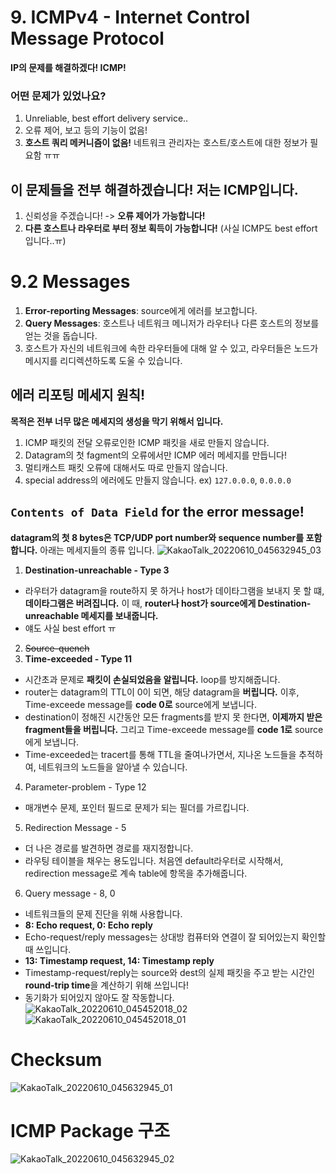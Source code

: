 # 9. ICMPv4 - Internet Control Message Protocol 
**IP의 문제를 해결하겠다! ICMP!**
### 어떤 문제가 있었나요?
1. Unreliable, best effort delivery service..
2. 오류 제어, 보고 등의 기능이 없음!
3. **호스트 쿼리 메커니즘이 없음!** 네트워크 관리자는 호스트/호스트에 대한 정보가 필요함 ㅠㅠ

## 이 문제들을 전부 해결하겠습니다! 저는 ICMP입니다.
1. 신뢰성을 주겠습니다! -> **오류 제어가 가능합니다!**
2. **다른 호스트나 라우터로 부터 정보 획득이 가능합니다!**
(사실 ICMP도 best effort입니다..ㅠ)

# 9.2 Messages
1. **Error-reporting Messages**: source에게 에러를 보고합니다.
2. **Query Messages**: 호스트나 네트워크 메니저가 라우터나 다른 호스트의 정보를 얻는 것을 돕습니다.
3. 호스트가 자신의 네트워크에 속한 라우터들에 대해 알 수 있고, 라우터들은 노드가 메시지를 리디렉션하도록 도울 수 있습니다.

## 에러 리포팅 메세지 원칙!
**목적은 전부 너무 많은 메세지의 생성을 막기 위해서 입니다.**
1. ICMP 패킷의 전달 오류로인한 ICMP 패킷을 새로 만들지 않습니다.
2. Datagram의 첫 fagment의 오류에서만 ICMP 에러 메세지를 만듭니다! 
3. 멀티캐스트 패킷 오류에 대해서도 따로 만들지 않습니다.
4. special address의 에러에도 만들지 않습니다. ex) `127.0.0.0`, `0.0.0.0`

## `Contents of Data Field` for the error message!
**datagram의 첫 8 bytes은 TCP/UDP port number와 sequence number를 포함합니다.** 아래는 메세지들의 종류 입니다.
![KakaoTalk_20220610_045632945_03](https://user-images.githubusercontent.com/71186266/172933534-e3752219-f5d2-43ce-aea8-d2c88878f1c7.jpg)
<br>

1. **Destination-unreachable - Type 3**
- 라우터가 datagram을 route하지 못 하거나 host가 데이타그램을 보내지 못 할 떄, **데이타그램은 버려집니다.** 이 때, **router나 host가 source에게 Destination-unreachable 메세지를 보내줍니다.**
- 얘도 사실 best effort ㅠ
2. ~~Source-quench~~
3. **Time-exceeded - Type 11**
- 시간초과 문제로 **패킷이 손실되었음을 알립니다.** loop를 방지해줍니다.
- router는 datagram의 TTL이 0이 되면, 해당 datagram을 **버립니다.** 이후, Time-exceede message를 **code 0로** source에게 보냅니다.
- destination이 정해진 시간동안 모든 fragments를 받지 못 한다면, **이제까지 받은 fragment들을 버립니다.** 그리고 Time-exceede message를 **code 1로** source에게 보냅니다.
- Time-exceeded는 tracert를 통해 TTL을 줄여나가면서, 지나온 노드들을 추적하여, 네트워크의 노드들을 알아낼 수 있습니다.
4. Parameter-problem - Type 12
- 매개변수 문제, 포인터 필드로 문제가 되는 필더를 가르킵니다.
5. Redirection Message - 5
- 더 나은 경로를 발견하면 경로를 재지정합니다.
- 라우팅 테이블을 채우는 용도입니다. 처음엔 default라우터로 시작해서, redirection message로 계속 table에 항목을 추가해줍니다.
6. Query message - 8, 0
- 네트워크들의 문제 진단을 위해 사용합니다.
- **8: Echo request, 0: Echo reply**
- Echo-request/reply messages는 상대방 컴퓨터와 연결이 잘 되어있는지 확인할 때 쓰입니다.
- **13: Timestamp request, 14: Timestamp reply**
- Timestamp-request/reply는 source와 dest의 실제 패킷을 주고 받는 시간인 **round-trip time**을 계산하기 위해 쓰입니다!
- 동기화가 되어있지 않아도 잘 작동합니다. <br>
![KakaoTalk_20220610_045452018_02](https://user-images.githubusercontent.com/71186266/172933526-abd46040-3f4a-46bc-9905-14940b92777f.jpg)
![KakaoTalk_20220610_045452018_01](https://user-images.githubusercontent.com/71186266/172933520-3527130b-ddd6-4006-889a-2c4abfa07031.jpg)

# Checksum

![KakaoTalk_20220610_045632945_01](https://user-images.githubusercontent.com/71186266/172933528-81676dcc-5272-4a25-8f09-e66abc2cb387.jpg)

# ICMP Package 구조
![KakaoTalk_20220610_045632945_02](https://user-images.githubusercontent.com/71186266/172933530-bd2d4b7f-6a18-4e7d-b81a-989141bf10d9.jpg)
